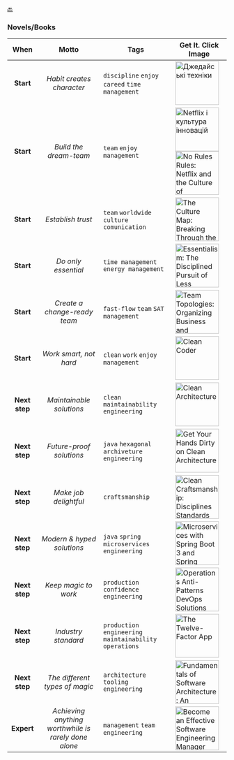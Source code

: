 [🔙](./)

### Novels/Books

|     When      |                        Motto                         | Tags                                                      | Get It. Click Image                                                                                                                                                                                                                                                                                                                                                                                                                                                                        |
|:-------------:|:----------------------------------------------------:|-----------------------------------------------------------|--------------------------------------------------------------------------------------------------------------------------------------------------------------------------------------------------------------------------------------------------------------------------------------------------------------------------------------------------------------------------------------------------------------------------------------------------------------------------------------------|
|   **Start**   |              _Habit creates character_               | `discipline` `enjoy` `careed` `time management`           | [<img src="https://github.com/brahinets/learner-corner/assets/4119411/13f33379-502d-4d29-abf9-0c3f635bb988" width="100" height="auto" alt="Джедайські техніки">](https://www.yakaboo.ua/dzhedajs-ki-tehniki.html)                                                                                                                                                                                                                          |
|   **Start**   |                _Build the dream-team_                | `team` `enjoy` `management`                               | [<img src="https://github.com/brahinets/learner-corner/assets/4119411/22fb04ec-ab97-48b4-8348-44e9e3060e71" width="100" height="auto" alt="Netflix і культура інновацій">](https://www.yakaboo.ua/ua/netflix-i-kul-tura-innovacij.html) [<img src="https://github.com/brahinets/learner-corner/assets/4119411/494f6a42-a177-41ca-b74a-f0a49adfb0cd" width="100" height="auto" alt="No Rules Rules: Netflix and the Culture of Reinvention">](https://www.amazon.com/gp/product/0593152387) |
|   **Start**   |                  _Establish trust_                   | `team` `worldwide` `culture` `comunication`               | [<img src="https://github.com/brahinets/learner-corner/assets/4119411/25390438-7437-430a-9c0b-c9f635c92ba8" width="100" height="auto" alt="The Culture Map: Breaking Through the Invisible Boundaries of Global Business">](https://www.amazon.com/Culture-Map-Breaking-Invisible-Boundaries/dp/1610392507)                                                                                                                                                                                |
|   **Start**   |                 _Do only essential_                  | `time management` `energy management`                     | [<img src="https://github.com/brahinets/learner-corner/assets/4119411/f9089da4-9b0c-47aa-bd68-e8b6c40cdcff" width="100" height="auto" alt="Essentialism: The Disciplined Pursuit of Less">](https://www.amazon.com/Essentialism-Disciplined-Pursuit-Greg-McKeown/dp/0804137404)                                                                                                                                                                                                            |
|   **Start**   |             _Create a change-ready team_             | `fast-flow` `team` `SAT` `management`                     | [<img src="https://github.com/brahinets/learner-corner/assets/4119411/a82dcafb-c9c3-4306-bbf8-4d226dce961f" width="100" height="auto" alt="Team Topologies: Organizing Business and Technology Teams for Fast Flow">](https://www.amazon.com/Team-Topologies-Organizing-Business-Technology/dp/1942788819)                                                                                                                                                                                 |
|   **Start**   |                _Work smart, not hard_                | `clean` `work` `enjoy` `management`                       | [<img src="https://github.com/brahinets/learner-corner/assets/4119411/d678972d-e117-4532-8bd9-3e197bad809c" width="100" height="auto" alt="Clean Coder">](https://www.amazon.com/gp/product/0137081073)                                                                                                                                                                                                                                                                                    |
| **Next step** |               _Maintainable solutions_               | `clean` `maintainability` `engineering`                   | [<img src="https://github.com/brahinets/learner-corner/assets/4119411/08011caf-abf2-4dc3-8a63-1cf2e46f225a" width="100" height="auto" alt="Clean Architecture">](https://www.amazon.com/gp/product/0134494164)                                                                                                                                                                                                                                                                             |
| **Next step** |               _Future-proof solutions_               | `java` `hexagonal archiveture` `engineering`              | [<img src="https://github.com/brahinets/learner-corner/assets/4119411/e37cd949-cb6b-4e6d-82bd-f2c8e02e8c87" width="100" height="auto" alt="Get Your Hands Dirty on Clean Architecture">](https://www.amazon.com/Your-Hands-Dirty-Clean-Architecture/dp/180512837X)                                                                                                                                                                                                                         |
| **Next step** |                _Make job delightful_                 | `craftsmanship`                                           | [<img src="https://github.com/brahinets/learner-corner/assets/4119411/8351e647-f2fd-4ea7-b8c6-53a7004cab44" width="100" height="auto" alt="Clean Craftsmanship: Disciplines Standards and Ethics (Robert C. Martin Series)">](https://www.amazon.com/gp/product/013691571X)                                                                                                                                                                                                                |
| **Next step** |              _Modern & hyped solutions_              | `java` `spring` `microservices` `engineering`             | [<img src="https://github.com/brahinets/learner-corner/assets/4119411/f3445a09-3c45-4eec-8c67-9f1ac6fd7657" width="100" height="auto" alt="Microservices with Spring Boot 3 and Spring Cloud: Build resilient and scalable microservices using Spring Cloud, Istio, and Kubernetes">](https://www.amazon.com/Microservices-Spring-Boot-Cloud-microservices/dp/1805128698)                                                                                                                  |
| **Next step** |                 _Keep magic to work_                 | `production` `confidence` `engineering`                   | [<img src="https://github.com/brahinets/learner-corner/assets/4119411/f3baeef9-eb06-45fc-af04-1587276a505d" width="100" height="auto" alt="Operations Anti-Patterns DevOps Solutions">](https://www.amazon.com/Operations-Anti-Patterns-DevOps-Solutions-Jeffery/dp/1617296988)                                                                                                                                                                                                            |
| **Next step** |                 _Industry standard_                  | `production` `engineering` `maintainability` `operations` | [<img src="https://github.com/vrudas/learner-corner/assets/8240025/6ad2c08b-59a1-4105-9249-0864d92c96a4" width="100" height="auto" alt="The Twelve-Factor App">](https://12factor.net/)                                                                                                                                                                                                                                                                                                    |
| **Next step** |            _The different types of magic_            | `architecture` `tooling` `engineering`                    | [<img src="https://github.com/brahinets/learner-corner/assets/4119411/8a65649e-bcbb-44f5-b1e8-6f723bc1bd76" width="100" height="auto" alt="Fundamentals of Software Architecture: An Engineering Approach">](https://www.amazon.com/gp/product/1492043451)                                                                                                                                                                                                                                 |
|  **Expert**   | _Achieving anything worthwhile is rarely done alone_ | `management` `team` `engineering`                         | [<img src="https://github.com/brahinets/learner-corner/assets/4119411/80cb9eb6-6897-43ad-92ed-4cd09c135f65" width="100" height="auto" alt="Become an Effective Software Engineering Manager">](https://www.amazon.com/gp/product/1680507249)                                                                                                                                                                                                                                               |
